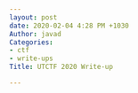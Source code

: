 ```yaml
---
layout: post
date: 2020-02-04 4:28 PM +1030
Author: javad
Categories:
- ctf
- write-ups
Title: UTCTF 2020 Write-up

---
```

